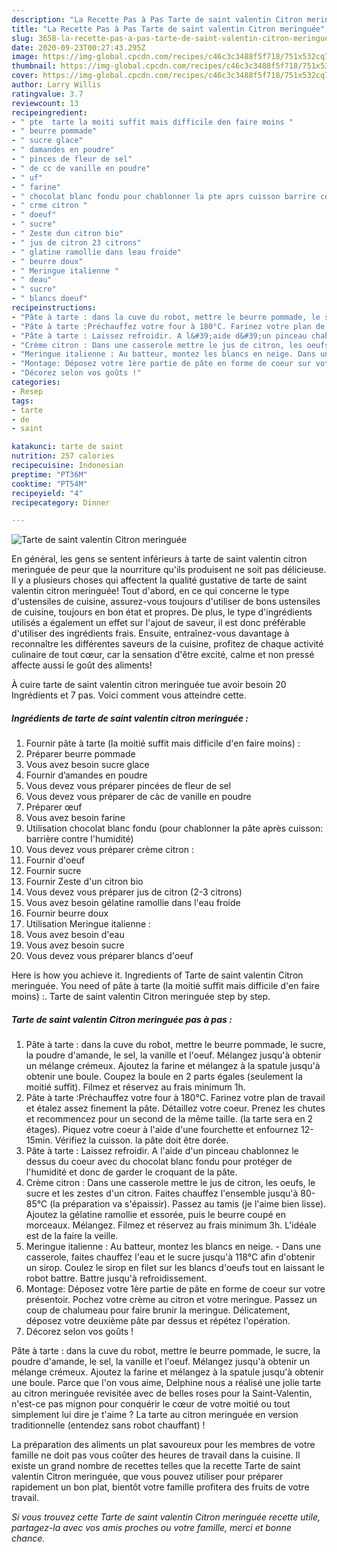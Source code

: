 ```yaml
---
description: "La Recette Pas à Pas Tarte de saint valentin Citron meringuée"
title: "La Recette Pas à Pas Tarte de saint valentin Citron meringuée"
slug: 3658-la-recette-pas-a-pas-tarte-de-saint-valentin-citron-meringuee
date: 2020-09-23T00:27:43.295Z
image: https://img-global.cpcdn.com/recipes/c46c3c3488f5f718/751x532cq70/tarte-de-saint-valentin-citron-meringuee-photo-principale-de-la-recette.jpg
thumbnail: https://img-global.cpcdn.com/recipes/c46c3c3488f5f718/751x532cq70/tarte-de-saint-valentin-citron-meringuee-photo-principale-de-la-recette.jpg
cover: https://img-global.cpcdn.com/recipes/c46c3c3488f5f718/751x532cq70/tarte-de-saint-valentin-citron-meringuee-photo-principale-de-la-recette.jpg
author: Larry Willis
ratingvalue: 3.7
reviewcount: 13
recipeingredient:
- " pte  tarte la moiti suffit mais difficile den faire moins "
- " beurre pommade"
- " sucre glace"
- " damandes en poudre"
- " pinces de fleur de sel"
- " de cc de vanille en poudre"
- " uf"
- " farine"
- " chocolat blanc fondu pour chablonner la pte aprs cuisson barrire contre lhumidit"
- " crme citron "
- " doeuf"
- " sucre"
- " Zeste dun citron bio"
- " jus de citron 23 citrons"
- " glatine ramollie dans leau froide"
- " beurre doux"
- " Meringue italienne "
- " deau"
- " sucre"
- " blancs doeuf"
recipeinstructions:
- "Pâte à tarte : dans la cuve du robot, mettre le beurre pommade, le sucre, la poudre d&#39;amande, le sel, la vanille et l&#39;oeuf. Mélangez jusqu&#39;à obtenir un mélange crémeux. Ajoutez la farine et mélangez à la spatule jusqu&#39;à obtenir une boule. Coupez la boule en 2 parts égales (seulement la moitié suffit). Filmez et réservez au frais minimum 1h."
- "Pâte à tarte :Préchauffez votre four à 180°C. Farinez votre plan de travail et étalez assez finement la pâte. Détaillez votre coeur. Prenez les chutes et recommencez pour un second de la même taille. (la tarte sera en 2 étages). Piquez votre coeur à l&#39;aide d&#39;une fourchette et enfournez 12-15min. Vérifiez la cuisson. la pâte doit être dorée."
- "Pâte à tarte : Laissez refroidir. A l&#39;aide d&#39;un pinceau chablonnez le dessus du coeur avec du chocolat blanc fondu pour protéger de l&#39;humidité et donc de garder le croquant de la pâte."
- "Crème citron : Dans une casserole mettre le jus de citron, les oeufs, le sucre et les zestes d&#39;un citron. Faites chauffez l&#39;ensemble jusqu&#39;à 80-85°C (la préparation va s&#39;épaissir). Passez au tamis (je l&#39;aime bien lisse). Ajoutez la gélatine ramollie et essorée, puis le beurre coupé en morceaux. Mélangez. Filmez et réservez au frais minimum 3h. L&#39;idéale est de la faire la veille."
- "Meringue italienne : Au batteur, montez les blancs en neige. Dans une casserole, faites chauffez l&#39;eau et le sucre jusqu&#39;à 118°C afin d&#39;obtenir un sirop. Coulez le sirop en filet sur les blancs d&#39;oeufs tout en laissant le robot battre. Battre jusqu&#39;à refroidissement."
- "Montage: Déposez votre 1ère partie de pâte en forme de coeur sur votre présentoir. Pochez votre crème au citron et votre meringue. Passez un coup de chalumeau pour faire brunir la meringue. Délicatement, déposez votre deuxième pâte par dessus et répétez l&#39;opération."
- "Décorez selon vos goûts !"
categories:
- Resep
tags:
- tarte
- de
- saint

katakunci: tarte de saint 
nutrition: 257 calories
recipecuisine: Indonesian
preptime: "PT36M"
cooktime: "PT54M"
recipeyield: "4"
recipecategory: Dinner

---
```



![Tarte de saint valentin Citron meringuée](https://img-global.cpcdn.com/recipes/c46c3c3488f5f718/751x532cq70/tarte-de-saint-valentin-citron-meringuee-photo-principale-de-la-recette.jpg)

En général, les gens se sentent inférieurs à tarte de saint valentin citron meringuée de peur que la nourriture qu'ils produisent ne soit pas délicieuse. Il y a plusieurs choses qui affectent la qualité gustative de tarte de saint valentin citron meringuée! Tout d'abord, en ce qui concerne le type d'ustensiles de cuisine, assurez-vous toujours d'utiliser de bons ustensiles de cuisine, toujours en bon état et propres. De plus, le type d'ingrédients utilisés a également un effet sur l'ajout de saveur, il est donc préférable d'utiliser des ingrédients frais. Ensuite, entraînez-vous davantage à reconnaître les différentes saveurs de la cuisine, profitez de chaque activité culinaire de tout cœur, car la sensation d'être excité, calme et non pressé affecte aussi le goût des aliments!

<!--inarticleads1-->

À cuire tarte de saint valentin citron meringuée tue avoir besoin 20 Ingrédients et 7 pas. Voici comment vous atteindre cette.

##### Ingrédients de tarte de saint valentin citron meringuée :

1. Fournir  pâte à tarte (la moitié suffit mais difficile d&#39;en faire moins) :
1. Préparer  beurre pommade
1. Vous avez besoin  sucre glace
1. Fournir  d’amandes en poudre
1. Vous devez vous préparer  pincées de fleur de sel
1. Vous devez vous préparer  de càc de vanille en poudre
1. Préparer  œuf
1. Vous avez besoin  farine
1. Utilisation  chocolat blanc fondu (pour chablonner la pâte après cuisson: barrière contre l&#39;humidité)
1. Vous devez vous préparer  crème citron :
1. Fournir  d&#39;oeuf
1. Fournir  sucre
1. Fournir  Zeste d&#39;un citron bio
1. Vous devez vous préparer  jus de citron (2-3 citrons)
1. Vous avez besoin  gélatine ramollie dans l&#39;eau froide
1. Fournir  beurre doux
1. Utilisation  Meringue italienne :
1. Vous avez besoin  d&#39;eau
1. Vous avez besoin  sucre
1. Vous devez vous préparer  blancs d&#39;oeuf


Here is how you achieve it. Ingredients of Tarte de saint valentin Citron meringuée. You need of pâte à tarte (la moitié suffit mais difficile d&#39;en faire moins) :. Tarte de saint valentin Citron meringuée step by step. 

<!--inarticleads2-->

##### Tarte de saint valentin Citron meringuée pas à pas :

1. Pâte à tarte : dans la cuve du robot, mettre le beurre pommade, le sucre, la poudre d&#39;amande, le sel, la vanille et l&#39;oeuf. Mélangez jusqu&#39;à obtenir un mélange crémeux. Ajoutez la farine et mélangez à la spatule jusqu&#39;à obtenir une boule. Coupez la boule en 2 parts égales (seulement la moitié suffit). Filmez et réservez au frais minimum 1h.
1. Pâte à tarte :Préchauffez votre four à 180°C. Farinez votre plan de travail et étalez assez finement la pâte. Détaillez votre coeur. Prenez les chutes et recommencez pour un second de la même taille. (la tarte sera en 2 étages). Piquez votre coeur à l&#39;aide d&#39;une fourchette et enfournez 12-15min. Vérifiez la cuisson. la pâte doit être dorée.
1. Pâte à tarte : Laissez refroidir. A l&#39;aide d&#39;un pinceau chablonnez le dessus du coeur avec du chocolat blanc fondu pour protéger de l&#39;humidité et donc de garder le croquant de la pâte.
1. Crème citron : Dans une casserole mettre le jus de citron, les oeufs, le sucre et les zestes d&#39;un citron. Faites chauffez l&#39;ensemble jusqu&#39;à 80-85°C (la préparation va s&#39;épaissir). Passez au tamis (je l&#39;aime bien lisse). Ajoutez la gélatine ramollie et essorée, puis le beurre coupé en morceaux. Mélangez. Filmez et réservez au frais minimum 3h. L&#39;idéale est de la faire la veille.
1. Meringue italienne : Au batteur, montez les blancs en neige. - Dans une casserole, faites chauffez l&#39;eau et le sucre jusqu&#39;à 118°C afin d&#39;obtenir un sirop. Coulez le sirop en filet sur les blancs d&#39;oeufs tout en laissant le robot battre. Battre jusqu&#39;à refroidissement.
1. Montage: Déposez votre 1ère partie de pâte en forme de coeur sur votre présentoir. Pochez votre crème au citron et votre meringue. Passez un coup de chalumeau pour faire brunir la meringue. Délicatement, déposez votre deuxième pâte par dessus et répétez l&#39;opération.
1. Décorez selon vos goûts !


Pâte à tarte : dans la cuve du robot, mettre le beurre pommade, le sucre, la poudre d&#39;amande, le sel, la vanille et l&#39;oeuf. Mélangez jusqu&#39;à obtenir un mélange crémeux. Ajoutez la farine et mélangez à la spatule jusqu&#39;à obtenir une boule. Parce que l&#39;on vous aime, Delphine nous a réalisé une jolie tarte au citron meringuée revisitée avec de belles roses pour la Saint-Valentin, n&#39;est-ce pas mignon pour conquérir le cœur de votre moitié ou tout simplement lui dire je t&#39;aime ? La tarte au citron meringuée en version traditionnelle (entendez sans robot chauffant) ! 

<!--inarticleads1-->

<p>
La préparation des aliments un plat savoureux pour les membres de votre famille ne doit pas vous coûter des heures de travail dans la cuisine. Il existe un grand nombre de recettes telles que la recette Tarte de saint valentin Citron meringuée, que vous pouvez utiliser pour préparer rapidement un bon plat, bientôt votre famille profitera des fruits de votre travail.
</p>

<p>
<i>Si vous trouvez cette Tarte de saint valentin Citron meringuée recette utile, partagez-la avec vos amis proches ou votre famille, merci et bonne chance.</i>
</p>
